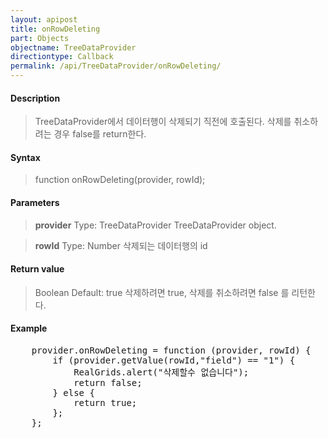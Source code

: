 ```yaml
---
layout: apipost
title: onRowDeleting
part: Objects
objectname: TreeDataProvider
directiontype: Callback
permalink: /api/TreeDataProvider/onRowDeleting/
---
```



#### Description

> TreeDataProvider에서 데이터행이 삭제되기 직전에 호출된다.
> 삭제를 취소하려는 경우 false를 return한다.

#### Syntax

> function onRowDeleting(provider, rowId);

#### Parameters

> **provider**
> Type: TreeDataProvider
> TreeDataProvider object.

> **rowId**
> Type: Number
> 삭제되는 데이터행의 id

#### Return value

> Boolean
> Default: true
> 삭제하려면 true, 삭제를 취소하려면 false 를 리턴한다.

#### Example

<pre class="prettyprint">
    provider.onRowDeleting = function (provider, rowId) {
        if (provider.getValue(rowId,"field") == "1") {
            RealGrids.alert("삭제할수 없습니다");
            return false;  
        } else {
            return true;
        };
    };
</pre>

